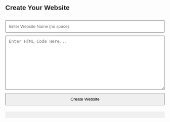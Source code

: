 
<html>
<head>
  <title>Free HTML Website Builder</title>
  <style>
    body { font-family: sans-serif; padding: 20px; }
    input, textarea, button { width: 100%; margin-top: 10px; padding: 10px; }
    .link-box { margin-top: 20px; background: #f0f0f0; padding: 10px; }
  </style>
</head>
<body>

  <h2>Create Your Website</h2>
  <input type="text" id="siteName" placeholder="Enter Website Name (no space)">
  <textarea id="siteCode" rows="10" placeholder="Enter HTML Code Here..."></textarea>
  <button onclick="createSite()">Create Website</button>

  <div class="link-box" id="output"></div>

  <script>
    async function createSite() {
      const name = document.getElementById("siteName").value.trim();
      const code = document.getElementById("siteCode").value.trim();

      if (!name || !code) return alert("Fill all fields");

      const blob = new Blob([code], { type: 'text/html' });
      const url = URL.createObjectURL(blob);

      const anchor = document.createElement("a");
      anchor.href = url;
      anchor.download = name + ".html";
      anchor.click();

      document.getElementById("output").innerHTML = `
        <p>Your HTML file downloaded.</p>
        <p>Upload this to your <b>GitHub repo</b> at: <code>${name}.html</code></p>
        <p>Then your site will be live at:</p>
        <a href="https://YOUR_GITHUB_USERNAME.github.io/${name}.html" target="_blank">
          https://YOUR_GITHUB_USERNAME.github.io/${name}.html
        </a>
      `;
    }
  </script>
</body>
</html>
